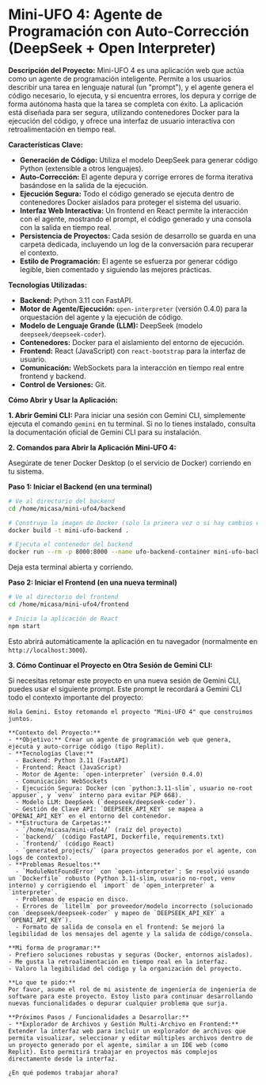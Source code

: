 # Mini-UFO 4: Agente de Programación con Auto-Corrección (DeepSeek + Open Interpreter)

**Descripción del Proyecto:**
Mini-UFO 4 es una aplicación web que actúa como un agente de programación inteligente. Permite a los usuarios describir una tarea en lenguaje natural (un "prompt"), y el agente genera el código necesario, lo ejecuta, y si encuentra errores, los depura y corrige de forma autónoma hasta que la tarea se completa con éxito. La aplicación está diseñada para ser segura, utilizando contenedores Docker para la ejecución del código, y ofrece una interfaz de usuario interactiva con retroalimentación en tiempo real.

**Características Clave:**
*   **Generación de Código:** Utiliza el modelo DeepSeek para generar código Python (extensible a otros lenguajes).
*   **Auto-Corrección:** El agente depura y corrige errores de forma iterativa basándose en la salida de la ejecución.
*   **Ejecución Segura:** Todo el código generado se ejecuta dentro de contenedores Docker aislados para proteger el sistema del usuario.
*   **Interfaz Web Interactiva:** Un frontend en React permite la interacción con el agente, mostrando el prompt, el código generado y una consola con la salida en tiempo real.
*   **Persistencia de Proyectos:** Cada sesión de desarrollo se guarda en una carpeta dedicada, incluyendo un log de la conversación para recuperar el contexto.
*   **Estilo de Programación:** El agente se esfuerza por generar código legible, bien comentado y siguiendo las mejores prácticas.

**Tecnologías Utilizadas:**
*   **Backend:** Python 3.11 con FastAPI.
*   **Motor de Agente/Ejecución:** `open-interpreter` (versión 0.4.0) para la orquestación del agente y la ejecución de código.
*   **Modelo de Lenguaje Grande (LLM):** DeepSeek (modelo `deepseek/deepseek-coder`).
*   **Contenedores:** Docker para el aislamiento del entorno de ejecución.
*   **Frontend:** React (JavaScript) con `react-bootstrap` para la interfaz de usuario.
*   **Comunicación:** WebSockets para la interacción en tiempo real entre frontend y backend.
*   **Control de Versiones:** Git.

**Cómo Abrir y Usar la Aplicación:**

**1. Abrir Gemini CLI:**
   Para iniciar una sesión con Gemini CLI, simplemente ejecuta el comando `gemini` en tu terminal. Si no lo tienes instalado, consulta la documentación oficial de Gemini CLI para su instalación.

**2. Comandos para Abrir la Aplicación Mini-UFO 4:**

   Asegúrate de tener Docker Desktop (o el servicio de Docker) corriendo en tu sistema.

   **Paso 1: Iniciar el Backend (en una terminal)**
   ```bash
   # Ve al directorio del backend
   cd /home/micasa/mini-ufo4/backend

   # Construye la imagen de Docker (solo la primera vez o si hay cambios en el Dockerfile/dependencias)
   docker build -t mini-ufo-backend .

   # Ejecuta el contenedor del backend
   docker run --rm -p 8000:8000 --name ufo-backend-container mini-ufo-backend
   ```
   Deja esta terminal abierta y corriendo.

   **Paso 2: Iniciar el Frontend (en una nueva terminal)**
   ```bash
   # Ve al directorio del frontend
   cd /home/micasa/mini-ufo4/frontend

   # Inicia la aplicación de React
   npm start
   ```
   Esto abrirá automáticamente la aplicación en tu navegador (normalmente en `http://localhost:3000`).

**3. Cómo Continuar el Proyecto en Otra Sesión de Gemini CLI:**

   Si necesitas retomar este proyecto en una nueva sesión de Gemini CLI, puedes usar el siguiente prompt. Este prompt le recordará a Gemini CLI todo el contexto importante del proyecto:

   ```
   Hola Gemini. Estoy retomando el proyecto "Mini-UFO 4" que construimos juntos.

   **Contexto del Proyecto:**
   - **Objetivo:** Crear un agente de programación web que genera, ejecuta y auto-corrige código (tipo Replit).
   - **Tecnologías Clave:**
     - Backend: Python 3.11 (FastAPI)
     - Frontend: React (JavaScript)
     - Motor de Agente: `open-interpreter` (versión 0.4.0)
     - Comunicación: WebSockets
     - Ejecución Segura: Docker (con `python:3.11-slim`, usuario no-root `appuser`, y `venv` interno para evitar PEP 668).
     - Modelo LLM: DeepSeek (`deepseek/deepseek-coder`).
     - Gestión de Clave API: `DEEPSEEK_API_KEY` se mapea a `OPENAI_API_KEY` en el entorno del contenedor.
   - **Estructura de Carpetas:**
     - `/home/micasa/mini-ufo4/` (raíz del proyecto)
     - `backend/` (código FastAPI, Dockerfile, requirements.txt)
     - `frontend/` (código React)
     - `generated_projects/` (para proyectos generados por el agente, con logs de contexto).
   - **Problemas Resueltos:**
     - `ModuleNotFoundError` con `open-interpreter`: Se resolvió usando un `Dockerfile` robusto (Python 3.11-slim, usuario no-root, venv interno) y corrigiendo el `import` de `open_interpreter` a `interpreter`.
     - Problemas de espacio en disco.
     - Errores de `litellm` por proveedor/modelo incorrecto (solucionado con `deepseek/deepseek-coder` y mapeo de `DEEPSEEK_API_KEY` a `OPENAI_API_KEY`).
     - Formato de salida de consola en el frontend: Se mejoró la legibilidad de los mensajes del agente y la salida de código/consola.

   **Mi forma de programar:**
   - Prefiero soluciones robustas y seguras (Docker, entornos aislados).
   - Me gusta la retroalimentación en tiempo real en la interfaz.
   - Valoro la legibilidad del código y la organización del proyecto.

   **Lo que te pido:**
   Por favor, asume el rol de mi asistente de ingeniería de ingeniería de software para este proyecto. Estoy listo para continuar desarrollando nuevas funcionalidades o depurar cualquier problema que surja.

   **Próximos Pasos / Funcionalidades a Desarrollar:**
   - **Explorador de Archivos y Gestión Multi-Archivo en Frontend:** Extender la interfaz web para incluir un explorador de archivos que permita visualizar, seleccionar y editar múltiples archivos dentro de un proyecto generado por el agente, similar a un IDE web (como Replit). Esto permitirá trabajar en proyectos más complejos directamente desde la interfaz.

   ¿En qué podemos trabajar ahora?
   ```
